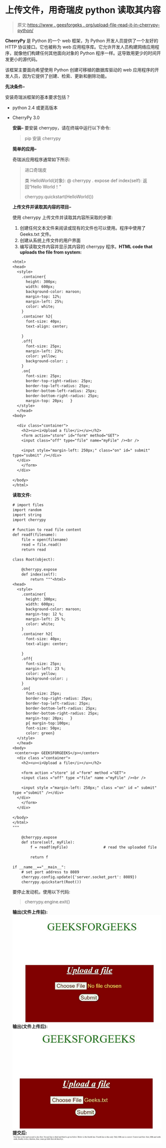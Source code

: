 # 上传文件，用奇瑞皮 python 读取其内容

> 原文:[https://www . geesforgeks . org/upload-file-read-it-in-cherrypy-python/](https://www.geeksforgeeks.org/upload-file-and-read-its-content-in-cherrypy-python/)

**CherryPy** 是 Python 的一个 web 框架，为 Python 开发人员提供了一个友好的 HTTP 协议接口。它也被称为 web 应用程序库。它允许开发人员构建网络应用程序，就像他们构建任何其他面向对象的 Python 程序一样。这导致用更少的时间开发更小的源代码。

该框架主要面向希望使用 Python 创建可移植的数据库驱动的 web 应用程序的开发人员，因为它提供了创建、检索、更新和删除功能。

**先决条件–**

安装奇瑞派框架的基本要求包括？

*   python 2.4 或更高版本
*   CherryPy 3.0

    **安装–**
    要安装 cherrypy，请在终端中运行以下命令:

    > pip 安装 cherrypy

    **简单的应用–**

    奇瑞派应用程序通常如下所示:

    > 进口奇瑞皮
    > 
    > 类 HelloWorld(对象):
    > @ cherrypy . expose
    > def index(self):
    > 返回“Hello World！”
    > 
    > cherrypy.quickstart(HelloWorld())

    **上传文件并读取其内容的项目–**

    使用 cherrypy 上传文件并读取其内容所采取的步骤:

    1.  创建任何文本文件来阅读或现有的文件也可以使用。程序中使用了 Geeks.txt 文件。
    2.  创建从系统上传文件的用户界面
    3.  编写读取文件内容并显示其内容的 cherrypy 程序。**HTML code that uploads the file from system:**

    ```
    <html>
    <head>
      <style>
        .container{
          height: 300px;
          width: 600px;
          background-color: maroon;
          margin-top: 12%;
          margin-left: 25%;
          color: white;
        }
        .container h2{
          font-size: 40px;
          text-align: center;  

        }
        .off{
          font-size: 25px;
          margin-left: 23%;
          color: yellow;
          background-color: ;
        }
        .on{
          font-size: 25px;
          border-top-right-radius: 25px;
          border-top-left-radius: 25px;
          border-bottom-left-radius: 25px;
          border-bottom-right-radius: 25px;
          margin-top: 20px;   }
      </style>
      </head>
    <body>

      <div class="container">  
        <h2><u><i>Upload a file</i></u></h2>
        <form action="store" id="form" method="GET">
        <input class="off" type="file" name="myFile" /><br />

        <input style="margin-left: 250px;" class="on" id=" submit" type="submit" /></div>
      </div>    
        </form>
      </div>

    </body>
    </html>
    ```

    **读取文件:**

    ```
    # import files
    import random
    import string
    import cherrypy

    # function to read file content
    def readf(filename):
        file = open(filename)
        read = file.read()
        return read

    class Root(object):

        @cherrypy.expose
        def index(self):
            return """<html>
    <head>
      <style>
        .container{
          height: 300px;
          width: 600px;
          background-color: maroon;
          margin-top: 12 %;
          margin-left: 25 %;
          color: white;
        }
        .container h2{
          font-size: 40px;
          text-align: center;  

        }
        .off{
          font-size: 25px;
          margin-left: 23 %;
          color: yellow;
          background-color: ;
        }
        .on{
          font-size: 25px;
          border-top-right-radius: 25px;
          border-top-left-radius: 25px;
          border-bottom-left-radius: 25px;
          border-bottom-right-radius: 25px;
          margin-top: 20px;   }
          p{ margin-top:100px;
          font-size: 50px;
          color: green}
      </style>
      </head>
    <body>
     <center><p> GEEKSFORGEEKS</p></center>
      <div class ="container">  
        <h2><u><i>Upload a file</i></u></h2>

        <form action ="store" id ="form" method ="GET">
        <input class ="off" type ="file" name ="myFile" /><br />   

        <input style ="margin-left: 250px;" class ="on" id =" submit" type ="submit" /></div>
      </div>    
        </form>
      </div>

    </body>
    </html>
    """

        @cherrypy.expose
        def store(self, myFile):       
            f = readf(myFile)                # read the uploaded file

            return f

    if __name__=="__main__":
        # set port address to 8089
        cherrypy.config.update({'server.socket_port': 8089})   
        cherrypy.quickstart(Root())
    ```

    要停止发动机，使用以下代码:

    > cherrypy.engine.exit()

    **输出(文件上传前):**
    ![](img/cb9c6796c571e3444837e2a45f3dd124.png)
    **输出(文件上传后):**
    ![](img/884b66eb90d61a3e35e066bdbf6c8c1a.png)
    **提交后:**
    ![](img/17d69a446ca3fb82addc7050f1d64a67.png)